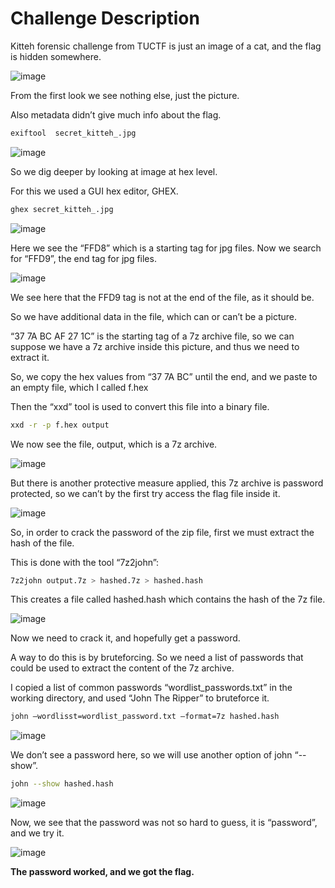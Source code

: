 # Challenge Description

Kitteh forensic challenge from TUCTF is just an image of a cat, and the flag is hidden somewhere.

![image](https://user-images.githubusercontent.com/93059165/207590365-e1bfcbd7-91d8-49a1-ba65-90a212bc1552.png)

From the first look we see nothing else, just the picture. 

Also metadata didn’t give much info about the flag.
``` sh
exiftool  secret_kitteh_.jpg
```

![image](https://user-images.githubusercontent.com/93059165/207590731-f00db596-e536-4b20-a1bd-acf6e2326b85.png)

So we dig deeper by looking at image at hex level.
  
For this we used a GUI hex editor, GHEX. 
``` sh
ghex secret_kitteh_.jpg
``` 

![image](https://user-images.githubusercontent.com/93059165/207590849-7f034ea3-9c45-4743-a1f7-4b5b8026c3bf.png)

Here we see the “FFD8” which is a starting tag for jpg files. Now we search for “FFD9”, the end tag for jpg files.

![image](https://user-images.githubusercontent.com/93059165/207590907-0a396084-3023-4273-b12d-2b9eb899045a.png)

We see here that the FFD9 tag is not at the end of the file, as it should be. 

So we have additional data in the file, which can or can’t be a picture.

“37 7A BC AF 27 1C” is the starting tag of a 7z archive file, so we can suppose we have a 7z archive inside this picture, and thus we need to extract it.

So, we copy the hex values from “37 7A BC” until the end, and we paste to an empty file, which I called f.hex

Then the “xxd” tool is used to convert this file into a binary file.
``` sh
xxd -r -p f.hex output
``` 

We now see the file, output, which is a 7z archive.

![image](https://user-images.githubusercontent.com/93059165/207590957-077bda3d-fd51-4cb4-82ed-af119502885f.png)

But there is another protective measure applied, this 7z archive is password protected, so we can’t by the first try access the flag file inside it.

![image](https://user-images.githubusercontent.com/93059165/207590990-1b39daa5-242d-4482-874e-4e8fbf42b699.png)

So, in order to crack the password of the zip file, first we must extract the hash of the file.

This is done with the tool “7z2john”:

``` sh
7z2john output.7z > hashed.7z > hashed.hash
```

This creates a file called hashed.hash which contains the hash of the 7z file.

![image](https://user-images.githubusercontent.com/93059165/207591020-e0370cdc-e397-48e6-a802-04f0eac2cdd1.png)

Now we need to crack it, and hopefully get a password.

A way to do this is by bruteforcing. So we need a list of passwords that could be used to extract the content of the 7z archive.

I copied a list of common passwords “wordlist_passwords.txt” in the working directory, and used “John The Ripper” to bruteforce it.

``` sh
john –wordlisst=wordlist_password.txt –format=7z hashed.hash
``` 

![image](https://user-images.githubusercontent.com/93059165/207591054-b1e42b27-d91f-4ef9-9460-e1a90f057808.png)

We don’t see a password here, so we will use another option of john “--show”.

``` sh
john --show hashed.hash

``` 

![image](https://user-images.githubusercontent.com/93059165/207591094-d6170dba-914b-4d13-b35f-3232faaf5bcb.png)

Now, we see that the password was not so hard to guess, it is “password”, and we try it.

![image](https://user-images.githubusercontent.com/93059165/207591159-48e4b9b4-9763-4288-b417-0e64a6ff6856.png)

**The password worked, and we got the flag.**

